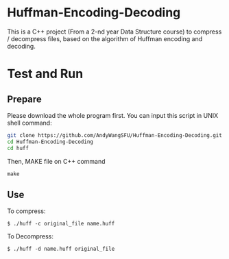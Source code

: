 # Huffman-Encoding-Decoding
This is a C++ project (From a 2-nd year Data Structure course) to compress / decompress files, based on the algorithm of Huffman encoding and decoding.

# Test and Run

## Prepare
Please download the whole program first. You can input this script in UNIX shell command:
```bash
git clone https://github.com/AndyWangSFU/Huffman-Encoding-Decoding.git
cd Huffman-Encoding-Decoding
cd huff
```
Then, MAKE file on C++ command 
```
make
```
## Use
To compress:
```
$ ./huff -c original_file name.huff
```

To Decompress:
```
$ ./huff -d name.huff original_file
```

